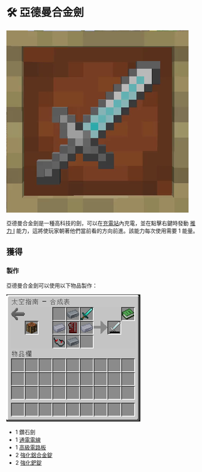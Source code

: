# 🛠 亞德曼合金劍

![](<../.gitbook/assets/ezgif.com-gif-maker (1) (1).png>)

亞德曼合金劍是一種高科技的劍，可以在[充電站](Charging-Station.md)內充電，並在點擊右鍵時發動 [推力 I](../te-shu-fu-mo/tui-li.md)  能力，這將使玩家朝著他們當前看的方向前進。該能力每次使用需要 1 能量。

## 獲得

### 製作

亞德曼合金劍可以使用以下物品製作：

![](<../.gitbook/assets/image (224) (1).png>)

* 1 鑽石劍
* 1 [通電電線](Energized-Wire.md)
* 1 [高級電路板](Advanced-Circuit-Board.md)
* 2 [強化鋁合金錠](Reinforced-Aluminium-Alloy-Ingot.md)
* 2 [強化鈀錠](reinforced-palladium-ingot.md)
